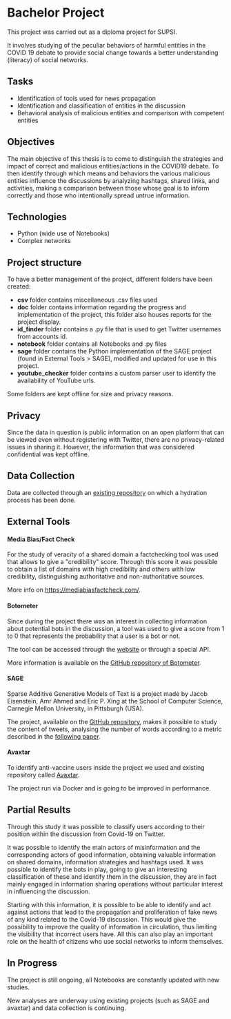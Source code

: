 # Bachelor Project

This project was carried out as a diploma project for SUPSI.

It involves studying of the peculiar behaviors of harmful entities in the COVID 19 debate to provide social change towards a better understanding (literacy) of social networks. 

## Tasks

- Identification of tools used for news propagation
- Identification and classification of entities in the discussion
- Behavioral analysis of malicious entities and comparison with competent entities

## Objectives

The main objective of this thesis is to come to distinguish the strategies and impact of correct and malicious entities/actions in the COVID19 debate.
To then identify through which means and behaviors the various malicious entities influence the discussions by analyzing hashtags, shared links, and activities, making a comparison between those whose goal is to inform correctly and those who intentionally spread untrue information.

## Technologies

- Python (wide use of Notebooks)
- Complex networks

## Project structure

To have a better management of the project, different folders have been created:
- **csv** folder contains miscellaneous .csv files used
- **doc** folder contains information regarding the progress and implementation of the project, this folder also houses reports for the project display.
- **id_finder** folder contains a .py file that is used to get Twitter usernames from accounts id. 
- **notebook** folder contains all Notebooks and .py files
- **sage** folder contains the Python implementation of the SAGE project (found in External Tools > SAGE), modified and updated for use in this project.
- **youtube_checker** folder contains a custom parser user to identify the availability of YouTube urls.

Some folders are kept offline for size and privacy reasons.

## Privacy

Since the data in question is public information on an open platform that can be viewed even without registering with Twitter, there are no privacy-related issues in sharing it. However, the information that was considered confidential was kept offline.

## Data Collection

Data are collected through an [existing repository](https://github.com/echen102/COVID-19-TweetIDs) on which a hydration process has been done.

## External Tools

#### Media Bias/Fact Check

For the study of veracity of a shared domain a factchecking tool was used that allows to give a "credibility" score.
Through this score it was possible to obtain a list of domains with high credibility and others with low credibility, distinguishing authoritative and non-authoritative sources.

More info on https://mediabiasfactcheck.com/.


#### Botometer

Since during the project there was an interest in collecting information about potential bots in the discussion, a tool was used to give a score from 1 to 0 that represents the probability that a user is a bot or not.

The tool can be accessed through the [website](https://botometer.osome.iu.edu/) or through a special API.

More information is available on the [GitHub repository of Botometer](https://github.com/IUNetSci/botometer-python).

#### SAGE

Sparse Additive Generative Models of Text is a project made by Jacob Eisenstein, Amr Ahmed and Eric P. Xing at the 
School of Computer Science, Carnegie Mellon University, in Pittsburgh (USA).

The project, available on the [GitHub repository](https://github.com/jacobeisenstein/SAGE), makes it possible to study the content of tweets, analysing the number of words according to a metric described in the [following paper](http://www.icml-2011.org/papers/534_icmlpaper.pdf).


#### Avaxtar

To identify anti-vaccine users inside the project we used and existing repository called [Avaxtar](https://github.com/Matheus-Schmitz/avaxtar).

The project run via Docker and is going to be improved in performance.


## Partial Results

Through this study it was possible to classify users according to their position within the discussion from Covid-19 on Twitter. 

It was possible to identify the main actors of misinformation and the corresponding actors of good information, obtaining valuable information on shared domains, information strategies and hashtags used.
It was possible to identify the bots in play, going to give an interesting classification of these and identify them in the discussion, they are in fact mainly engaged in information sharing operations without particular interest in influencing the discussion.

Starting with this information, it is possible to be able to identify and act against actions that lead to the propagation and proliferation of fake news of any kind related to the Covid-19 discussion. This would give the possibility to improve the quality of information in circulation, thus limiting the visibility that incorrect users have. All this can also play an important role on the health of citizens who use social networks to inform themselves.

## In Progress

The project is still ongoing, all Notebooks are constantly updated with new studies.

New analyses are underway using existing projects (such as SAGE and avaxtar) and data collection is continuing.